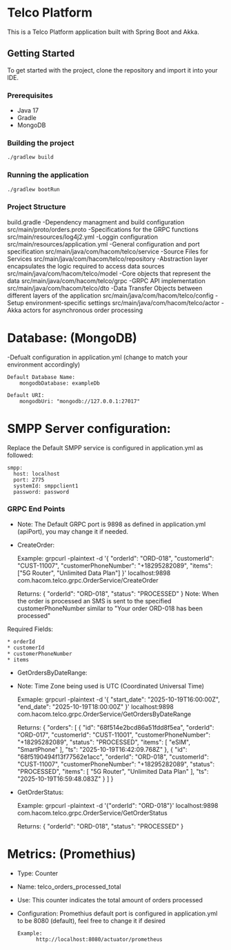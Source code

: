 # Telco Platform

This is a Telco Platform application built with Spring Boot and Akka.

## Getting Started

To get started with the project, clone the repository and import it into your IDE.

### Prerequisites

- Java 17
- Gradle
- MongoDB

### Building the project

```bash
./gradlew build
```

### Running the application

```bash
./gradlew bootRun
```

### Project Structure

build.gradle                                -Dependency managment and build configuration
src/main/proto/orders.proto                 -Specifications for the GRPC functions
src/main/resources/log4j2.yml               -Loggin configuration
src/main/resources/application.yml          -General configuration and port specification
src/main/java/com/hacom/telco/service       -Source Files for Services
src/main/java/com/hacom/telco/repository    -Abstraction layer encapsulates the logic required to access data sources
src/main/java/com/hacom/telco/model         -Core objects that represent the data
src/main/java/com/hacom/telco/grpc          -GRPC API implementation
src/main/java/com/hacom/telco/dto           -Data Transfer Objects between different layers of the application
src/main/java/com/hacom/telco/config        -Setup environment-specific settings
src/main/java/com/hacom/telco/actor         -Akka actors for asynchronous order processing


# Database: (MongoDB)
-Defualt configuration in application.yml (change to match your environment accordingly)

    Default Database Name:
        mongodbDatabase: exampleDb

    Default URI:
        mongodbUri: "mongodb://127.0.0.1:27017"


# SMPP Server configuration:
Replace the Default SMPP service is configured in application.yml as followed:
        
    smpp:
      host: localhost
      port: 2775
      systemId: smppclient1
      password: password


### GRPC End Points

* Note: The Default GRPC port is 9898 as defined in application.yml (apiPort), you may change it if needed.

- CreateOrder:

    Example:
        grpcurl -plaintext       -d '{
        "orderId": "ORD-018",
        "customerId": "CUST-11007",
        "customerPhoneNumber": "+18295282089",
        "items": ["5G Router", "Unlimited Data Plan"]
      }'       localhost:9898 com.hacom.telco.grpc.OrderService/CreateOrder
        
    Returns:
        {
          "orderId": "ORD-018",
          "status": "PROCESSED"
        }
    Note: When the order is processed an SMS is sent to the specified customerPhoneNumber similar to "Your order ORD-018 has been processed"

 Required Fields: 

    * orderId
    * customerId
    * customerPhoneNumber
    * items
    

- GetOrdersByDateRange: 

* Note: Time Zone being used is UTC (Coordinated Universal Time)

    Exmaple:
        grpcurl -plaintext -d '{
          "start_date": "2025-10-19T16:00:00Z",
          "end_date": "2025-10-19T18:00:00Z" 
        }' localhost:9898 com.hacom.telco.grpc.OrderService/GetOrdersByDateRange

    Returns:
         {
          "orders": [
           {
              "id": "68f514e2bcd86a51fdd8f5ea",
              "orderId": "ORD-017",
              "customerId": "CUST-11001",
              "customerPhoneNumber": "+18295282089",
              "status": "PROCESSED",
              "items": [
                "eSIM",
                "SmartPhone"
              ],
              "ts": "2025-10-19T16:42:09.768Z"
            },
            {
              "id": "68f5190494f13f77562e1acc",
              "orderId": "ORD-018",
              "customerId": "CUST-11007",
              "customerPhoneNumber": "+18295282089",
              "status": "PROCESSED",
              "items": [
                "5G Router",
                "Unlimited Data Plan"
              ],
              "ts": "2025-10-19T16:59:48.083Z"
            }
          ]
        }

 
- GetOrderStatus:

    Example:
    grpcurl -plaintext -d '{"orderId": "ORD-018"}' localhost:9898 com.hacom.telco.grpc.OrderService/GetOrderStatus

    Returns:
        {
          "orderId": "ORD-018",
          "status": "PROCESSED"
        }



# Metrics: (Promethius)

- Type: Counter
- Name: telco_orders_processed_total
- Use: This counter indicates the total amount of orders processed
- Configuration: Promethius default port is configured in application.yml to be 8080 (default), feel free to change it if desired

      Example: 
            http://localhost:8080/actuator/prometheus




